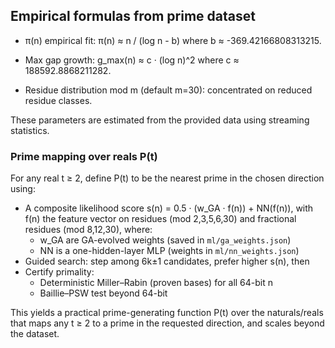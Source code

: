 ## Empirical formulas from prime dataset

- π(n) empirical fit: π(n) ≈ n / (log n - b)
  where b ≈ -369.42166808313215.

- Max gap growth: g_max(n) ≈ c · (log n)^2
  where c ≈ 188592.8868211282.

- Residue distribution mod m (default m=30): concentrated on reduced residue classes.

These parameters are estimated from the provided data using streaming statistics.

### Prime mapping over reals P(t)
For any real t ≥ 2, define P(t) to be the nearest prime in the chosen direction using:
- A composite likelihood score s(n) = 0.5 · (w_GA · f(n)) + NN(f(n)), with f(n) the feature vector on residues (mod 2,3,5,6,30) and fractional residues (mod 8,12,30), where:
  - w_GA are GA-evolved weights (saved in `ml/ga_weights.json`)
  - NN is a one-hidden-layer MLP (weights in `ml/nn_weights.json`)
- Guided search: step among 6k±1 candidates, prefer higher s(n), then
- Certify primality:
  - Deterministic Miller–Rabin (proven bases) for all 64-bit n
  - Baillie–PSW test beyond 64-bit

This yields a practical prime-generating function P(t) over the naturals/reals that maps any t ≥ 2 to a prime in the requested direction, and scales beyond the dataset.
